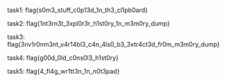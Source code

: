   task1: flag{s0m3_stuff_c0p13d_1n_th3_cl1pb0ard}
  
  task2: flag{1nt3rn3t_3xpl0r3r_h1st0ry_1n_m3m0ry_dump}
  
  task3: flag{3nv1r0nm3nt_v4r14bl3_c4n_4ls0_b3_3xtr4ct3d_fr0m_m3m0ry_dump}
  
  task4: flag{g00d_0ld_c0ns0l3_h1st0ry}
  
  task5: flag{4_fl4g_wr1tt3n_1n_n0t3pad}
